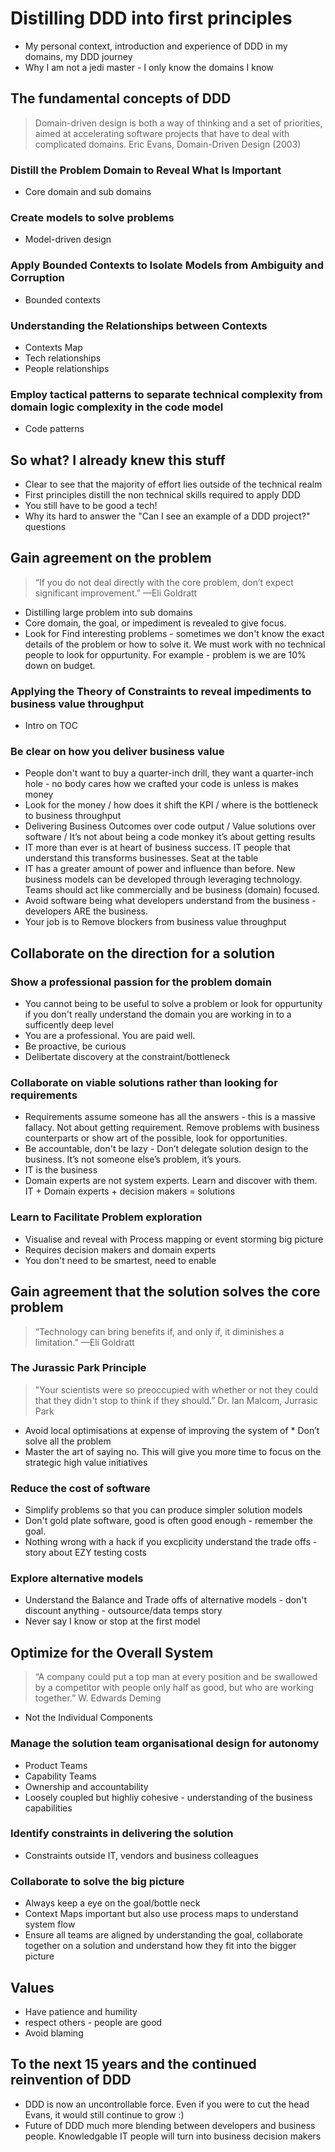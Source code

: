 # Distilling DDD into first principles

* My personal context, introduction and experience of DDD in my domains, my DDD journey
* Why I am not a jedi master - I only know the domains I know

## The fundamental concepts of DDD

> Domain-driven design is both a way of thinking and a set of priorities, aimed at accelerating software projects that have to deal with complicated domains. Eric Evans, Domain-Driven Design (2003)

### Distill the Problem Domain to Reveal What Is Important

 * Core domain and sub domains

### Create models to solve problems

 * Model-driven design

### Apply Bounded Contexts to Isolate Models from Ambiguity and Corruption

 * Bounded contexts 

### Understanding the Relationships between Contexts

 * Contexts Map
 * Tech relationships
 * People relationships

### Employ tactical patterns to separate technical complexity from domain logic complexity in the code model

 * Code patterns

## So what? I already knew this stuff

 * Clear to see that the majority of effort lies outside of the technical realm
 * First principles distill the non technical skills required to apply DDD
 * You still have to be good a tech!
 * Why its hard to answer the "Can I see an example of a DDD project?" questions 

## Gain agreement on the problem

 > “If you do not deal directly with the core problem, don’t expect significant improvement.” —Eli Goldratt

 * Distilling large problem into sub domains 
 * Core domain, the goal, or impediment is revealed to give focus.    
 * Look for Find interesting problems - sometimes we don't know the exact details of the problem or how to solve it. We must work with no technical people to look for oppurtunity. For example - problem is we are 10% down on budget.
 
 ### Applying the Theory of Constraints to reveal impediments to business value throughput

 * Intro on TOC

### Be clear on how you deliver business value

 * People don't want to buy a quarter-inch drill, they want a quarter-inch hole - no body cares how we crafted your code is unless is makes money
 * Look for the money / how does it shift the KPI / where is the bottleneck to business throughput
 * Delivering Business Outcomes over code output / Value solutions over software /  It’s not about being a code monkey it’s about getting results
 * IT more than ever is at heart of business success. IT people that understand this transforms businesses. Seat at the table
 * IT has a greater amount of power and influence than before. New business models can be developed through leveraging technology. Teams should act like commercially and be business (domain) focused.
 * Avoid software being what developers understand from the business - developers ARE the business.
 * Your job is to Remove blockers from business value throughput

## Collaborate on the direction for a solution

### Show a professional passion for the problem domain

 * You cannot being to be useful to solve a problem or look for oppurtunity if you don't really understand the domain you are working in to a sufficently deep level
 * You are a professional. You are paid well.
 * Be proactive, be curious 
 * Delibertate discovery at the constraint/bottleneck

### Collaborate on viable solutions rather than looking for requirements 

 * Requirements assume someone has all the answers - this is a massive fallacy. Not about getting requirement. Remove problems with business counterparts or show art of the possible, look for opportunities.
 * Be accountable, don't be lazy - Don’t delegate solution design to the business. It’s not someone else’s problem, it’s yours.
 * IT is the business
 * Domain experts are not system experts. Learn and discover with them. IT + Domain experts + decision makers = solutions

### Learn to Facilitate Problem exploration

 * Visualise and reveal with Process mapping or event storming big picture
 * Requires decision makers and domain experts
 * You don't need to be smartest, need to enable

## Gain agreement that the solution solves the core problem

 > “Technology can bring benefits if, and only if, it diminishes a limitation.” —Eli Goldratt


### The Jurassic Park Principle

 > "Your scientists were so preoccupied with whether or not they could that they didn't stop to think if they should.” Dr. Ian Malcom, Jurrasic Park

 * Avoid local optimisations at expense of improving the system
of * Don’t solve all the problem
 * Master the art of saying no. This will give you more time to focus on the strategic high value initiatives 

### Reduce the cost of software 

* Simplify problems so that you can produce simpler solution models
* Don't gold plate software, good is often good enough - remember the goal.
* Nothing wrong with a hack if you excplicity understand the trade offs - story about EZY testing costs

### Explore alternative models

* Understand the Balance and Trade offs of alternative models - don't discount anything - outsource/data temps story
* Never say I know or stop at the first model

## Optimize for the Overall System 

 > “A company could put a top man at every position and be swallowed by a competitor with people only half as good, but who are working together.” W. Edwards Deming

 * Not the Individual Components

### Manage the solution team organisational design for autonomy 

  * Product Teams
  * Capability Teams
  * Ownership and accountability
  * Loosely coupled but highliy cohesive -  understanding of the business capabilities
  
### Identify constraints in delivering the solution 

* Constraints outside  IT, vendors and business colleagues

### Collaborate to solve the big picture

* Always keep a eye on the goal/bottle neck
* Context Maps important but also use process maps to understand system flow
* Ensure all teams are aligned by understanding the goal,  collaborate together on a solution and understand how they fit into the bigger picture 

## Values

* Have patience and humility
* respect others - people are good
* Avoid blaming

## To the next 15 years and the continued reinvention of DDD

* DDD is now an uncontrollable force. Even if you were to cut the head Evans, it would still continue to grow :)
* Future of DDD much more blending between developers and business people. Knowledgable IT people will turn into business decision makers
